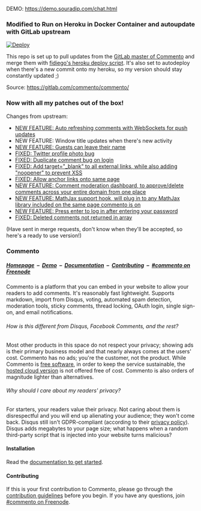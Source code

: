 DEMO: https://demo.souradip.com/chat.html

### Modified to Run on Heroku in Docker Container and autoupdate with GitLab upstream

[![Deploy](https://www.herokucdn.com/deploy/button.svg)](https://heroku.com/deploy)

This repo is set up to pull updates from the [GitLab master of Commento](https://gitlab.com/commento/commento/) and merge them with [fidiego's heroku deploy script](https://github.com/fidiego/commento-heroku). It's also set to autodeploy when there's a new commit onto my heroku, so my version should stay constantly updated ;)

Source: https://gitlab.com/commento/commento/

### Now with all my patches out of the box!

Changes from upstream:
- [NEW FEATURE: Auto refreshing comments with WebSockets for push updates](https://gitlab.com/commento/commento/-/merge_requests/168)
- NEW FEATURE: Window title updates when there's new activity
- [NEW FEATURE: Guests can leave their name](https://gitlab.com/commento/commento/-/merge_requests/169)
- [FIXED: Twitter profile photo bug](https://gitlab.com/commento/commento/-/merge_requests/159)
- [FIXED: Duplicate comment bug on login](https://gitlab.com/commento/commento/-/merge_requests/160)
- [FIXED: Add target="_blank" to all external links, while also adding "noopener" to prevent XSS](https://gitlab.com/commento/commento/-/merge_requests/161)
- [FIXED: Allow anchor links onto same page](https://gitlab.com/commento/commento/-/merge_requests/162)
- [NEW FEATURE: Comment moderation dashboard, to approve/delete comments across your entire domain from one place](https://gitlab.com/commento/commento/-/merge_requests/163)
- [NEW FEATURE: MathJax support hook, will plug in to any MathJax library included on the same page commento is on](https://gitlab.com/commento/commento/-/merge_requests/164)
- [NEW FEATURE: Press enter to log in after entering your password](https://gitlab.com/commento/commento/-/merge_requests/167)
- [FIXED: Deleted comments not returned in array](https://gitlab.com/commento/commento/-/merge_requests/170)

(Have sent in merge requests, don't know when they'll be accepted, so here's a ready to use version!)


### Commento

##### [Homepage](https://commento.io) &nbsp;&ndash;&nbsp; [Demo](https://demo.commento.io) &nbsp;&ndash;&nbsp; [Documentation](https://docs.commento.io) &nbsp;&ndash;&nbsp; [Contributing](https://docs.commento.io/contributing/) &nbsp;&ndash;&nbsp; [#commento on Freenode](http://webchat.freenode.net/?channels=%23commento)

Commento is a platform that you can embed in your website to allow your readers to add comments. It's reasonably fast lightweight. Supports markdown, import from Disqus, voting, automated spam detection, moderation tools, sticky comments, thread locking, OAuth login, single sign-on, and email notifications.

###### How is this different from Disqus, Facebook Comments, and the rest?

Most other products in this space do not respect your privacy; showing ads is their primary business model and that nearly always comes at the users' cost. Commento has no ads; you're the customer, not the product. While Commento is [free software](https://www.gnu.org/philosophy/free-sw.en.html), in order to keep the service sustainable, the [hosted cloud version](https://commento.io) is not offered free of cost. Commento is also orders of magnitude lighter than alternatives.

###### Why should I care about my readers' privacy?

For starters, your readers value their privacy. Not caring about them is disrespectful and you will end up alienating your audience; they won't come back. Disqus still isn't GDPR-compliant (according to their <a href="https://help.disqus.com/terms-and-policies/privacy-faq" title="At the time of writing (28 December 2018)" rel="nofollow">privacy policy</a>). Disqus adds megabytes to your page size; what happens when a random third-party script that is injected into your website turns malicious?

#### Installation

Read the [documentation to get started](https://docs.commento.io/installation/).

#### Contributing

If this is your first contribution to Commento, please go through the [contribution guidelines](https://docs.commento.io/contributing/) before you begin. If you have any questions, join [#commento on Freenode](http://webchat.freenode.net/?channels=%23commento).

